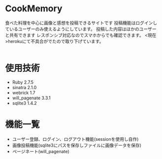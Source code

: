 # CookMemory
食べた料理を中心に画像と感想を投稿できるサイトです
投稿機能はログインしているユーザーのみ使えるようにしています。
投稿した内容はほかのユーザーと共有できます
レスポンシブ対応なのでスマホからでも確認できます。
<現在>herokuにて不具合がでたので取り下げています。
<br>
<br>
# 使用技術
- Ruby 2.7.5
- sinatra 2.1.0
- webrick 1.7
- will_pagenate 3.3.1
- sqlite3 1.4.2

# 機能一覧
- ユーザー登録、ログイン、ログアウト機能(sessionを使用し自作)
- 画像投稿機能(sqlite3にパスを保存しファイルに画像データを保存) 
- ページネート(will_pagenate)
